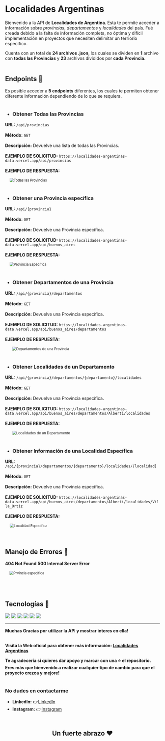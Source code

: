 # Localidades Argentinas

Bienvenido a la API de **Localidades de Argentina**. Esta te permite acceder a información sobre *provincias*, *departamentos* y *localidades* del país. 
Fué creada debido a la falta de información completa, no óptima y difícil implementación en proyectos que necesiten delimitar un terriorio específico.

Cuenta con un total de **24 archivos .json**, los cuales se dividen en **1** archivo con **todas las Provincias** y **23** archivos divididos por **cada Provincia**.
<br>
<br>

## Endpoints 📌
Es posible acceder a **5 endpoints** diferentes, los cuales te permiten obtener diferente información dependiendo de lo que se requiera.
<br>
<br>

- ### Obtener Todas las Provincias

**URL:** `/api/provincias`
<br>
<br>
**Método:** `GET`
<br>
<br>
**Descripción:** Devuelve una lista de todas las Provincias.
<br>
<br>
**EJEMPLO DE SOLICITUD:** 
`https://localidades-argentinas-data.vercel.app/api/provincias`
<br>
<br>
**EJEMPLO DE RESPUESTA:**
<br>


<img src="assets/imgs/Todas_las_Provincias.png" alt="Todas las Provincias" style="scale: 0.8;">
<br>
<br>

- ### Obtener una Provincia específica


**URL:** `/api/{provincia}`
<br>
<br>
**Método:** `GET`
<br>
<br>
**Descripción:** Devuelve una Provincia específica.
<br>
<br>
**EJEMPLO DE SOLICITUD:** 
`https://localidades-argentinas-data.vercel.app/api/buenos_aires`
<br>
<br>
**EJEMPLO DE RESPUESTA:**
<br>


<img src="assets/imgs/Provincia_específica.png" alt="Provincia Específica" style="scale: 0.8;">
<br>
<br>

- ### Obtener Departamentos de una Provincia


**URL:** `/api/{provincia}/departamentos`
<br>
<br>
**Método:** `GET`
<br>
<br>
**Descripción:** Devuelve una Provincia específica.
<br>
<br>
**EJEMPLO DE SOLICITUD:** `https://localidades-argentinas-data.vercel.app/api/buenos_aires/departamentos`
<br>
<br>
**EJEMPLO DE RESPUESTA:**
<br>


<img src="assets/imgs/Departamentos_de_una_Provincia.png" alt="Departamentos de una Provincia" style="scale: 0.8;">
<br>
<br>

- ### Obtener Localidades de un Departamento


**URL:** `/api/{provincia}/departamentos/{departamento}/localidades`
<br>
<br>
**Método:** `GET`
<br>
<br>
**Descripción:** Devuelve una Provincia específica.
<br>
<br>
**EJEMPLO DE SOLICITUD:** `https://localidades-argentinas-data.vercel.app/api/buenos_aires/departamentos/Alberti/localidades`
<br>
<br>
**EJEMPLO DE RESPUESTA:**
<br>


<img src="assets/imgs/Localidades_de_un_departamento.png" alt="Localidades de un Departamento" style="scale: 0.8;">
<br>
<br>

- ### Obtener Información de una Localidad Específica


**URL:** `/api/{provincia}/departamentos/{departamento}/localidades/{localidad}`
<br>
<br>
**Método:** `GET`
<br>
<br>
**Descripción:** Devuelve una Provincia específica.
<br>
<br>
**EJEMPLO DE SOLICITUD:** `https://localidades-argentinas-data.vercel.app/api/buenos_aires/departamentos/Alberti/localidades/Villa_Ortíz`
<br>
<br>
**EJEMPLO DE RESPUESTA:**
<br>


<img src="assets/imgs/Localidad_específica.png" alt="Localidad Específica" style="scale: 0.8;">
<br>
<br>
<br>

## Manejo de Errores 📌

**404 Not Found**
**500 Internal Server Error**
<br>

<img src="assets/imgs/Errores.png" alt="Prvincia específica" style="scale: 0.8;">
<br>
<br>
<br>
<br>

## Tecnologías 📌
<div display="inline">
  <img src = "https://img.shields.io/badge/-HTML5-E34F26?style=flat&logo=html5&logoColor=white"> 
  <img src = "https://img.shields.io/badge/-CSS3-1572B6?style=flat&logo=css3&logoColor=white">
  <img src="https://img.shields.io/badge/-JavaScript-eed718?style=flat&logo=javascript&logoColor=ffffff">
  <img src="https://img.shields.io/badge/-Node.js-3C873A?style=flat&logo=Node.js&logoColor=white">
  <img src="https://img.shields.io/badge/-Express.js-787878?style=flat">
  <img src="https://img.shields.io/badge/-Vercel-black?style=flat&logo=vercel&logoColor=white">
</div>

---
**Muchas Gracias por utilizar la API y mostrar interes en ella!**
<br>
<br>

**Visitá la Web oficial para obtener más información: <a href="https://localidades.vercel.app/" target="_blank">Localidades Argentinas</a>**
<br>

**Te agradecería si quieres dar apoyo y marcar con una ⭐ el repositorio. Eres más que bienvenido a realizar cualquier tipo de cambio para que el proyecto crezca y mejore!**
<br>
<br>

### No dudes en contactarme
- **LinkedIn:** 👉​<a href="https://www.linkedin.com/in/nicolasatapiedev30" target="_blank">LinkedIn</a>
- **Instagram:** 👉​<a href="https://www.instagram.com/nicotapie1/" target="_blank">Instagram</a>
<br>

<p align="center" style="font-size: 1.5em; font-weight: bold;"><b>Un fuerte abrazo ❤️</b></p>
